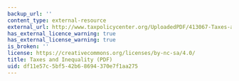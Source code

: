 ```yaml
---
backup_url: ''
content_type: external-resource
external_url: http://www.taxpolicycenter.org/UploadedPDF/413067-Taxes-and-Inequality.pdf
has_external_licence_warning: true
has_external_license_warning: true
is_broken: ''
license: https://creativecommons.org/licenses/by-nc-sa/4.0/
title: Taxes and Inequality (PDF)
uid: df11e57c-5bf5-42b6-8694-370e7f1aa275
---
```

